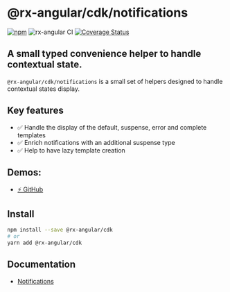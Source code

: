# @rx-angular/cdk/notifications

[![npm](https://img.shields.io/npm/v/%40rx-angular%2Fcdk.svg)](https://www.npmjs.com/package/%40rx-angular%2Fcdk)
![rx-angular CI](https://github.com/rx-angular/rx-angular/workflows/rx-angular%20CI/badge.svg?branch=main)
[![Coverage Status](https://raw.githubusercontent.com/rx-angular/rx-angular/github-pages/docs/test-coverage/cdk/jest-coverage-badge.svg)](https://rx-angular.github.io/rx-angular/test-coverage/cdk/lcov-report/index.html)

## A small typed convenience helper to handle contextual state.

`@rx-angular/cdk/notifications` is a small set of helpers designed to handle contextual states display.

## Key features

- ✅ Handle the display of the default, suspense, error and complete templates
- ✅ Enrich notifications with an additional suspense type
- ✅ Help to have lazy template creation

## Demos:

- [⚡ GitHub](https://github.com/BioPhoton/rx-angular-cdk-notifications)

## Install

```bash
npm install --save @rx-angular/cdk
# or
yarn add @rx-angular/cdk
```

## Documentation

- [Notifications](http://rx-angular.io/docs/cdk/notifications/resources)

